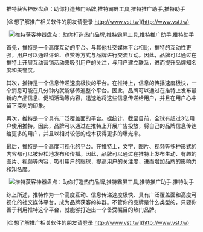 推特获客神器盘点：助你打造热门品牌,推特霸屏工具,推特推广助手,推特助手

[😍想了解推广相关软件的朋友请登录 http://www.vst.tw](http://www.vst.tw)

 <center><img src="https://vst.tw/MP4/tuiguang/png/1.png" alt="推特获客神器盘点：助你打造热门品牌,推特霸屏工具,推特推广助手,推特助手"></center>

首先，推特是一个高度互动的平台。与其他社交媒体平台相比，推特的互动性更强，用户可以通过评论、点赞等方式与品牌进行交流互动。因此，品牌可以通过在推特上开展互动营销活动来吸引用户的关注，与用户建立联系，进而提升品牌知名度和美誉度。

其次，推特是一个信息传递速度极快的平台。在推特上，信息的传播速度极快，一个消息可能在几分钟内就能够传遍整个平台。因此，品牌可以通过在推特上发布最新的产品信息、促销活动等内容，迅速地将这些信息传递给用户，并且在用户心中留下深刻的印象。

再次，推特是一个具有广泛覆盖面的平台。据统计，截至目前，全球有超过3亿用户使用推特。因此，品牌可以通过在推特上开展广告投放，将自己的品牌信息传达给更多的用户，并且以相对较低的成本获得更多的曝光率。

最后，推特是一个高度可视化的平台。在推特上，文字、图片、视频等多种形式的内容都可以被轻松地发布和传播。因此，品牌可以通过在推特上发布生动、有趣的图片、视频等内容，吸引用户的眼球，提高用户的关注度，进而增加品牌的影响力和知名度。

 <center><img src="https://vst.tw/MP4/tuiguang/png/7.png" alt="推特获客神器盘点：助你打造热门品牌,推特霸屏工具,推特推广助手,推特助手"></center>

综上所述，推特作为一个高度互动、信息传递速度极快、具有广泛覆盖面和高度可视化的社交媒体平台，成为品牌获客的神器。不管你的品牌是什么类型的，只要你善于利用推特这个平台，就能够打造出一个备受瞩目的热门品牌。

[😍想了解推广相关软件的朋友请登录 http://www.vst.tw](http://www.vst.tw)



